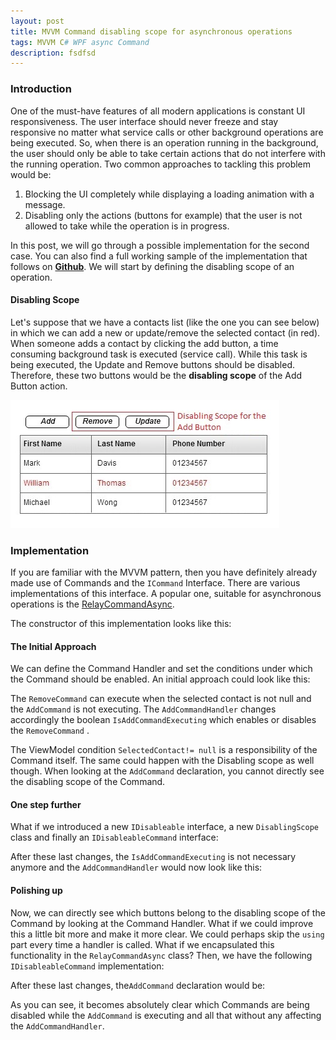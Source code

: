 ```yaml
---
layout: post
title: MVVM Command disabling scope for asynchronous operations
tags: MVVM C# WPF async Command
description: fsdfsd
---
```



### Introduction

One of the must-have features of all modern applications is constant UI responsiveness. The user interface should never freeze and stay responsive no matter what service calls or other background operations are being executed. So, when there is an operation running in the background, the user should only be able to take certain actions that do not interfere with the running operation.  Two common approaches to tackling this problem would be:

1. Blocking the UI completely while displaying a loading animation with a message. 
2. Disabling only the actions (buttons for example) that the user is not allowed to take while the operation is in progress. 

In this post, we will go through a possible implementation for the second case. You can also find a full working sample of the implementation that follows on **[Github](https://github.com/dimitrispaxinos/WPFDemos/tree/master/AsyncDisablingScopeSample)**. We will start by defining the disabling scope of an operation. 

####  Disabling Scope
Let's suppose that we have a contacts list (like the one you can see below) in which we can add a new or update/remove the selected contact (in red). When someone adds a contact by clicking the add button, a time consuming background task is executed (service call). While this task is being executed, the Update and Remove buttons should be disabled. Therefore, these two buttons would be the **disabling scope** of the Add Button action.

![Disabling Scope](https://raw.githubusercontent.com/dimitrispaxinos/dimitrispaxinos.github.io/master/_assets/images/mvvmAsyncCommandScope_OriginalFormWithScope.jpg)


### Implementation
If you are familiar with the MVVM pattern, then you have definitely already made use of Commands and the `ICommand` Interface. There are various implementations of this interface. A popular one, suitable for asynchronous operations is the [RelayCommandAsync](https://gist.github.com/dimitrispaxinos/f051d67a287bb34947a5).

The constructor of this implementation looks like this:

<script src="https://gist.github.com/dimitrispaxinos/cb0912bd4c132e0e9fca.js"></script>

####  The Initial Approach

We can define the Command Handler and set the conditions under which the Command should be enabled.
An initial approach could look like this:

<script src="https://gist.github.com/dimitrispaxinos/68fd37a522ab0b39f613.js"></script>

The `RemoveCommand` can execute when the selected contact is not null and the `AddCommand` is not executing. The `AddCommandHandler` changes accordingly the boolean `IsAddCommandExecuting`  which enables or disables the `RemoveCommand` .

The ViewModel condition `SelectedContact!= null` is a responsibility of the Command itself. The same could happen with the Disabling scope as well though. When looking at the `AddCommand` declaration, you cannot directly see the disabling scope of the Command. 

####  One step further
What if we introduced a new `IDisableable`  interface, a new `DisablingScope` class and finally an `IDisableableCommand` interface:

<script src="https://gist.github.com/dimitrispaxinos/4a5a27b7bcbd9d2edfa8.js"></script>

After these last changes, the `IsAddCommandExecuting` is not necessary anymore and the `AddCommandHandler` would now look like this: 

<script src="https://gist.github.com/dimitrispaxinos/ef2f232e281910042318.js"></script>

####  Polishing up
Now, we can directly see which buttons belong to the disabling scope of the Command by looking at the Command Handler. What if we could improve this a little bit more and make it more clear. We could perhaps skip the `using` part every time a handler is called. What if we encapsulated this functionality in the `RelayCommandAsync` class? Then, we have the following `IDisableableCommand` implementation:

<script src="https://gist.github.com/dimitrispaxinos/e3a9ed7d9560b2a8a837.js"></script>

After these last changes, the`AddCommand` declaration would be:

<script src="https://gist.github.com/dimitrispaxinos/edc847c6d03238d08db7.js"></script>

As you can see, it becomes absolutely clear which Commands are being disabled while the `AddCommand` is executing and all that without any affecting the `AddCommandHandler`.